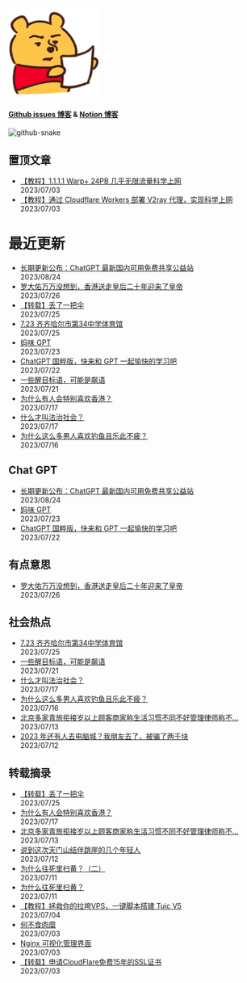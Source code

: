 
[![](https://raw.githubusercontent.com/jaydong2016/pic9/main/img/bz-apple-touch-icon.png)](https://nb.adone.eu.org/)
#### [Github issues 博客](https://github.adone.eu.org/)  &  [Notion 博客](https://nb.adone.eu.org/)

<div>

<!-- Snake Code Contribution Map 贪吃蛇代码贡献图 -->
<picture>
  <source media="(prefers-color-scheme: dark)" srcset="https://cdn.jsdelivr.net/gh/sun0225SUN/sun0225SUN/profile-snake-contrib/github-contribution-grid-snake-dark.svg" />
  <source media="(prefers-color-scheme: light)" srcset="https://cdn.jsdelivr.net/gh/sun0225SUN/sun0225SUN/profile-snake-contrib/github-contribution-grid-snake.svg" />
  <img alt="github-snake" src="https://cdn.jsdelivr.net/gh/sun0225SUN/sun0225SUN/profile-snake-contrib/github-contribution-grid-snake-dark.svg" />
</picture>

</div>

## 置顶文章
- [【教程】1.1.1.1 Warp+ 24PB 几乎无限流量科学上网](https://github.com/jaydong2016/gitblog/issues/13)  
2023/07/03
- [【教程】通过 Cloudflare Workers 部署 V2ray 代理，实现科学上网](https://github.com/jaydong2016/gitblog/issues/12)  
2023/07/03
# 最近更新
- [长期更新公布：ChatGPT 最新国内可用免费共享公益站](https://github.com/jaydong2016/gitblog/issues/49)  
2023/08/24
- [罗大佑万万没想到，香港送走皇后二十年迎来了皇帝](https://github.com/jaydong2016/gitblog/issues/47)  
2023/07/26
- [【转载】丢了一把伞](https://github.com/jaydong2016/gitblog/issues/46)  
2023/07/25
- [7.23 齐齐哈尔市第34中学体育馆](https://github.com/jaydong2016/gitblog/issues/44)  
2023/07/25
- [妈味 GPT](https://github.com/jaydong2016/gitblog/issues/43)  
2023/07/23
- [ChatGPT 国粹版，快来和 GPT 一起愉快的学习吧](https://github.com/jaydong2016/gitblog/issues/42)  
2023/07/22
- [一些醒目标语，可能是飙语](https://github.com/jaydong2016/gitblog/issues/41)  
2023/07/21
- [为什么有人会特别喜欢香港？](https://github.com/jaydong2016/gitblog/issues/39)  
2023/07/17
- [什么才叫法治社会？](https://github.com/jaydong2016/gitblog/issues/38)  
2023/07/17
- [为什么这么多男人喜欢钓鱼且乐此不疲？](https://github.com/jaydong2016/gitblog/issues/37)  
2023/07/16
## Chat GPT
- [长期更新公布：ChatGPT 最新国内可用免费共享公益站](https://github.com/jaydong2016/gitblog/issues/49)  
2023/08/24
- [妈味 GPT](https://github.com/jaydong2016/gitblog/issues/43)  
2023/07/23
- [ChatGPT 国粹版，快来和 GPT 一起愉快的学习吧](https://github.com/jaydong2016/gitblog/issues/42)  
2023/07/22
## 有点意思
- [罗大佑万万没想到，香港送走皇后二十年迎来了皇帝](https://github.com/jaydong2016/gitblog/issues/47)  
2023/07/26
## 社会热点
- [7.23 齐齐哈尔市第34中学体育馆](https://github.com/jaydong2016/gitblog/issues/44)  
2023/07/25
- [一些醒目标语，可能是飙语](https://github.com/jaydong2016/gitblog/issues/41)  
2023/07/21
- [什么才叫法治社会？](https://github.com/jaydong2016/gitblog/issues/38)  
2023/07/17
- [为什么这么多男人喜欢钓鱼且乐此不疲？](https://github.com/jaydong2016/gitblog/issues/37)  
2023/07/16
- [北京多家青旅拒接岁以上顾客商家称生活习惯不同不好管理律师称不...](https://github.com/jaydong2016/gitblog/issues/25)  
2023/07/13
- [2023 年还有人去电脑城？我朋友去了，被骗了两千块](https://github.com/jaydong2016/gitblog/issues/23)  
2023/07/12
## 转载摘录
- [【转载】丢了一把伞](https://github.com/jaydong2016/gitblog/issues/46)  
2023/07/25
- [为什么有人会特别喜欢香港？](https://github.com/jaydong2016/gitblog/issues/39)  
2023/07/17
- [北京多家青旅拒接岁以上顾客商家称生活习惯不同不好管理律师称不...](https://github.com/jaydong2016/gitblog/issues/25)  
2023/07/13
- [说到这次天门山结伴跳崖的几个年轻人](https://github.com/jaydong2016/gitblog/issues/22)  
2023/07/12
- [为什么往死里扫黄？（二）](https://github.com/jaydong2016/gitblog/issues/21)  
2023/07/11
- [为什么往死里扫黄？](https://github.com/jaydong2016/gitblog/issues/20)  
2023/07/11
- [【教程】拯救你的拉垮VPS，一键脚本搭建 Tuic V5 ](https://github.com/jaydong2016/gitblog/issues/19)  
2023/07/04
- [何不食肉糜](https://github.com/jaydong2016/gitblog/issues/17)  
2023/07/03
- [Nginx 可视化管理界面](https://github.com/jaydong2016/gitblog/issues/16)  
2023/07/03
- [【转载】申请CloudFlare免费15年的SSL证书](https://github.com/jaydong2016/gitblog/issues/14)  
2023/07/03
